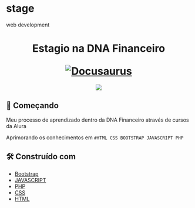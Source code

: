 # stage
 web development 
 <h1 align="center">
  <p align="center">Estagio na DNA Financeiro</p>
  <a href="https://dnafinanceiro.com/"><img src="https://dnafinanceiro.com/img/dnafinanceiro-logo.svg" alt="Docusaurus"></a>
</h1>

 <p align="center">
<img src="https://img.shields.io/github/stars/Mvrix/stage?style=plastic"/>
</p>

## 🚀 Começando

Meu processo de aprendizado dentro da DNA Financeiro através de cursos da Alura

Aprimorando os conhecimentos em `#HTML CSS BOOTSTRAP JAVASCRIPT PHP` 

## 🛠️ Construído com


* [Bootstrap](https://getbootstrap.com/)
* [JAVASCRIPT](https://developer.mozilla.org/en-US/docs/Web/JavaScript) 
* [PHP](https://www.php.net/)
* [CSS](https://www.w3.org/Style/CSS/Overview.en.html)
* [HTML](https://html5.org/)
